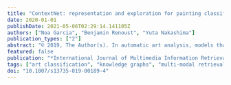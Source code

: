 ```yaml
---
title: "ContextNet: representation and exploration for painting classification and retrieval in context"
date: 2020-01-01
publishDate: 2021-05-06T02:29:14.141105Z
authors: ["Noa Garcia", "Benjamin Renoust", "Yuta Nakashima"]
publication_types: ["2"]
abstract: "© 2019, The Author(s). In automatic art analysis, models that besides the visual elements of an artwork represent the relationships between the different artistic attributes could be very informative. Those kinds of relationships, however, usually appear in a very subtle way, being extremely difficult to detect with standard convolutional neural networks. In this work, we propose to capture contextual artistic information from fine-art paintings with a specific ContextNet network. As context can be obtained from multiple sources, we explore two modalities of ContextNets: one based on multitask learning and another one based on knowledge graphs. Once the contextual information is obtained, we use it to enhance visual representations computed with a neural network. In this way, we are able to (1) capture information about the content and the style with the visual representations and (2) encode relationships between different artistic attributes with the ContextNet. We evaluate our models on both painting classification and retrieval, and by visualising the resulting embeddings on a knowledge graph, we can confirm that our models represent specific stylistic aspects present in the data."
featured: false
publication: "*International Journal of Multimedia Information Retrieval*"
tags: ["art classification", "knowledge graphs", "multi-modal retrieval", "multitask learning", "visualisation", "buddha", "kvqa"]
doi: "10.1007/s13735-019-00189-4"
---
```


